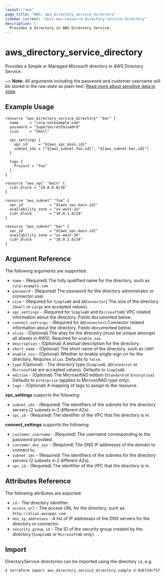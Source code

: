 ```yaml
---
layout: "aws"
page_title: "AWS: aws_directory_service_directory"
sidebar_current: "docs-aws-resource-directory-service-directory"
description: |-
  Provides a directory in AWS Directory Service.
---
```


# aws_directory_service_directory

Provides a Simple or Managed Microsoft directory in AWS Directory Service.

~> **Note:** All arguments including the password and customer username will be stored in the raw state as plain-text.
[Read more about sensitive data in state](/docs/state/sensitive-data.html).

## Example Usage

```hcl
resource "aws_directory_service_directory" "bar" {
  name     = "corp.notexample.com"
  password = "SuperSecretPassw0rd"
  size     = "Small"

  vpc_settings {
    vpc_id     = "${aws_vpc.main.id}"
    subnet_ids = ["${aws_subnet.foo.id}", "${aws_subnet.bar.id}"]
  }

  tags {
    Project = "foo"
  }
}

resource "aws_vpc" "main" {
  cidr_block = "10.0.0.0/16"
}

resource "aws_subnet" "foo" {
  vpc_id            = "${aws_vpc.main.id}"
  availability_zone = "us-west-2a"
  cidr_block        = "10.0.1.0/24"
}

resource "aws_subnet" "bar" {
  vpc_id            = "${aws_vpc.main.id}"
  availability_zone = "us-west-2b"
  cidr_block        = "10.0.2.0/24"
}
```

## Argument Reference

The following arguments are supported:

* `name` - (Required) The fully qualified name for the directory, such as `corp.example.com`
* `password` - (Required) The password for the directory administrator or connector user.
* `size` - (Required for `SimpleAD` and `ADConnector`) The size of the directory (`Small` or `Large` are accepted values).
* `vpc_settings` - (Required for `SimpleAD` and `MicrosoftAD`) VPC related information about the directory. Fields documented below.
* `connect_settings` - (Required for `ADConnector`) Connector related information about the directory. Fields documented below.
* `alias` - (Optional) The alias for the directory (must be unique amongst all aliases in AWS). Required for `enable_sso`.
* `description` - (Optional) A textual description for the directory.
* `short_name` - (Optional) The short name of the directory, such as `CORP`.
* `enable_sso` - (Optional) Whether to enable single-sign on for the directory. Requires `alias`. Defaults to `false`.
* `type` (Optional) - The directory type (`SimpleAD`, `ADConnector` or `MicrosoftAD` are accepted values). Defaults to `SimpleAD`.
* `edition` - (Optional) The MicrosoftAD edition (`Standard` or `Enterprise`). Defaults to `Enterprise` (applies to MicrosoftAD type only).
* `tags` - (Optional) A mapping of tags to assign to the resource.

**vpc_settings** supports the following:

* `subnet_ids` - (Required) The identifiers of the subnets for the directory servers (2 subnets in 2 different AZs).
* `vpc_id` - (Required) The identifier of the VPC that the directory is in.

**connect_settings** supports the following:

* `customer_username` - (Required) The username corresponding to the password provided.
* `customer_dns_ips` - (Required) The DNS IP addresses of the domain to connect to.
* `subnet_ids` - (Required) The identifiers of the subnets for the directory servers (2 subnets in 2 different AZs).
* `vpc_id` - (Required) The identifier of the VPC that the directory is in.

## Attributes Reference

The following attributes are exported:

* `id` - The directory identifier.
* `access_url` - The access URL for the directory, such as `http://alias.awsapps.com`.
* `dns_ip_addresses` - A list of IP addresses of the DNS servers for the directory or connector.
* `security_group_id` - The ID of the security group created by the directory (`SimpleAD` or `MicrosoftAD` only).


## Import

DirectoryService directories can be imported using the directory `id`, e.g.

```
$ terraform import aws_directory_service_directory.sample d-926724cf57
```
